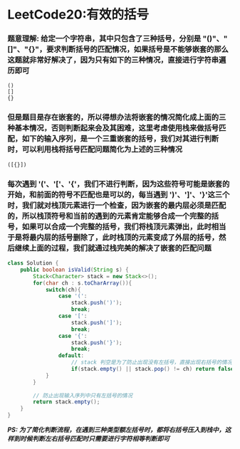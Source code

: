 # LeetCode20:有效的括号

### 题意理解: 给定一个字符串，其中只包含了三种括号，分别是 "()"、"[]"、"{}"，要求判断括号的匹配情况，如果括号是不能够嵌套的那么这题就非常好解决了，因为只有如下的三种情况，直接进行字符串遍历即可

```
()
[]
{}
```

### 但是题目是存在嵌套的，所以得想办法将嵌套的情况简化成上面的三种基本情况，否则判断起来会及其困难，这里考虑使用栈来做括号匹配，如下的输入序列，是一个三重嵌套的括号，我们对其进行判断时，可以利用栈将括号匹配问题简化为上述的三种情况

```
([{}])
```
### 每次遇到 '('、'['、'{'，我们不进行判断，因为这些符号可能是嵌套的开始，和前面的符号不匹配也是可以的，每当遇到 ')'、']'、'}'这三个时，我们就对栈顶元素进行一个检查，因为嵌套的最内层必须是匹配的，所以栈顶符号和当前的遇到的元素肯定能够合成一个完整的括号，如果可以合成一个完整的括号，我们将栈顶元素弹出，此时相当于是将最内层的括号删除了，此时栈顶的元素变成了外层的括号，然后继续上面的过程，我们就通过栈完美的解决了嵌套的匹配问题

```java
class Solution {
    public boolean isValid(String s) {
        Stack<Character> stack = new Stack<>();
        for(char ch : s.toCharArray()){
            switch(ch){
                case '(':
                    stack.push(')');
                    break;
                case '[':
                    stack.push(']');
                    break;
                case '{':
                    stack.push('}');
                    break;
                default:
                    // stack 判空是为了防止出现没有左括号，直接出现右括号的情况
                    if(stack.empty() || stack.pop() != ch) return false;
            }
        }
        
        // 防止出现输入序列中只有左括号的情况
        return stack.empty();
    }
}
```

***PS: 为了简化判断流程，在遇到三种类型额左括号时，都将右括号压入到栈中，这样到时候判断左右括号匹配时只需要进行字符相等判断即可***